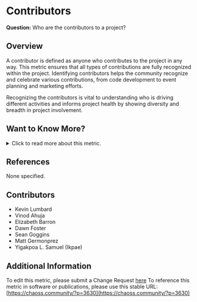 # Contributors

**Question:** Who are the contributors to a project?

## Overview
A contributor is defined as anyone who contributes to the project in any way. This metric ensures that all types of contributions are fully recognized within the project. Identifying contributors helps the community recognize and celebrate various contributions, from code development to event planning and marketing efforts.

Recognizing the contributors is vital to understanding who is driving different activities and informs project health by showing diversity and breadth in project involvement.

## Want to Know More?

<span markdown="1"><details>
<summary>Click to read more about this metric.</summary>

### Data Collection Strategies
As indicated below, some contributor information is available via software such as GrimoireLab and Augur.

**Surveys and Interviews:** Some contributor insights are less easily obtained from trace data and may require additional surveys or interviews with community members or event registrations. Sample questions include:
- *Which contributors do not typically appear in lists of contributors?*
- *Which contributors are often overlooked because their contributions are more “behind the scenes”?*
- *Who are the community members you work with regularly?*

Surveys with Likert scale or matrix formats can also provide insights into contributor activity levels.  
Sample questions for community members:
- *Likert scale [1-x]: I am contributing to the project.*
- *Matrix survey item:* How often do you engage in the following activities in the project?
  * Column headings: Never, Rarely(less than once a month), Sometimes (more than once a month), Often(once a week or more)
  * Rows include: a) Contributing/reviewing code, b) Creating or maintaining documentation, c) Translating documentation, d) Participating in decision making about the project’s development, e) Serving as a community organizer, f) Mentoring other contributors, g) Attending events in person, h) Participating through school or university computing programs, i) Participating through a program like Outreachy, Google Summer of Code, etc., j) Helping with the ASF operations (e.g., board meetings or fundraising) 

- **Aggregators:** Collect contributor names from collaboration tools, such as source code repositories, issue trackers, event registrations, mailing lists or any other tools a project uses.
   - *Count:* Total number of contributors during a given time period.
- **Parameters:**
   - *Period of time:* Start and end dates for the period in which contributions are counted (default: forever).
- **Data Sources:** Contributor data can be collected from collaboration platforms like GitHub, GitLab, IRC, blogs, and forums, or from tools like GrimoireLab and Augur.

### Filters

By location of engagement. For example:
* Commit authors
* Issue authors
* Review participants, e.g., in pull requests
* Mailing list authors
* Event participants
* IRC authors
* Blog authors
* By release cycle
* Timeframe of activity in the project, e.g, find new contributors
* Programming languages of the project 
* Role or function in project

### Visualizations

1. List of contributor names (often with information about their level of engagement)

![Contributor names and info](https://github.com/chaoss/wg-metrics-development/blob/main/focus-areas/people/images/contributors_top-contributor-info.png)

 *Figure 1: List of contributors and engagement ()*
 
2. Summary number of contributors

![Summary number of contributors](https://github.com/chaoss/wg-metrics-development/blob/main/focus-areas/people/images/contributors_summary-contributor-number.png)

   *Figure 2: Summary number of contributors ()*
   
3. Change in the number of active contributors over time

![Contributor growth](https://github.com/chaoss/wg-metrics-development/blob/main/focus-areas/people/images/contributors_growth.png)

*Figure 3: Change in the number of active contributors over time ()*

4. New contributors (sort list of contributors by date of first contribution)

![New contributors](https://github.com/chaoss/wg-metrics-development/blob/main/focus-areas/people/images/contributors_first-commit-date.png)
  
*Figure 4: List of new contributors ()*

</details></span>

## **References**
None specified.

## **Contributors**
- Kevin Lumbard
- Vinod Ahuja
- Elizabeth Barron
- Dawn Foster
- Sean Goggins
- Matt Germonprez
- Yigakpoa L. Samuel (Ikpae)

## **Additional Information**
To edit this metric, please submit a Change Request [here](https://github.com/chaoss/wg-metrics-development/blob/main/focus-areas/people/contributors.md)
To reference this metric in software or publications, please use this stable URL: [https://chaoss.community/?p=3630](https://chaoss.community/?p=3630)

<!-- # For groupings in the knowledge base
Context tags: Contributor Recognition, Project Health, Community Engagement, Project Involvement Metrics, Contributor Roles
Keyword tags: Contributors, Contribution Tracking, Project Contributors, Contributor Growth, New Contributors
-->
